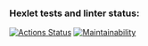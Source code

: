 ### Hexlet tests and linter status:
[![Actions Status](https://github.com/nbadin/php-project-lvl1/workflows/hexlet-check/badge.svg)](https://github.com/nbadin/php-project-lvl1/actions)
[![Maintainability](https://api.codeclimate.com/v1/badges/85b14f83571cba9dd27e/maintainability)](https://codeclimate.com/github/nbadin/php-project-lvl1/maintainability)